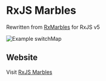 RxJS Marbles
============

Rewritten from [RxMarbles](https://github.com/staltz/rxmarbles) for RxJS v5

![Example switchMap](https://raw.githubusercontent.com/alanthai/rxjs-marbles/master/dist/img/example-switchmap.png)

## Website

Visit [RxJS Marbles](alanthai.github.io/rxjs-marbles)
